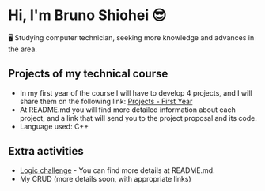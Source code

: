 # Hi, I'm Bruno Shiohei 😎

🖥️ Studying computer technician, seeking more knowledge and advances in the area.

## Projects of my technical course
- In my first year of the course I will have to develop 4 projects, and I will share them on the following link: [Projects - First Year](https://github.com/shioheii/projects-1st-year)
- At README.md you will find more detailed information about each project, and a link that will send you to the project proposal and its code.
- Language used: C++

## Extra activities
- [Logic challenge](https://github.com/shioheii/Desafio-de-Logica) - You can find more details at README.md. 
- My CRUD (more details soon, with appropriate links)

<!---
shioheii/shioheii is a ✨ special ✨ repository because its `README.md` (this file) appears on your GitHub profile.
You can click the Preview link to take a look at your changes.
--->
